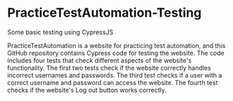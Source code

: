 # PracticeTestAutomation-Testing
Some basic testing using CypressJS

PracticeTestAutomation is a website for practicing test automation, and this GitHub repository contains Cypress code for testing the website. The code includes four tests that check different aspects of the website's functionality. The first two tests check if the website correctly handles incorrect usernames and passwords. The third test checks if a user with a correct username and password can access the website. The fourth test checks if the website's Log out button works correctly.
